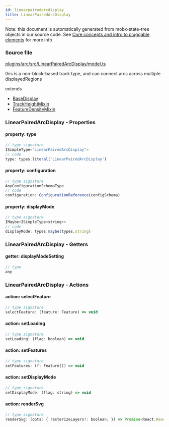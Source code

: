 ```yaml
---
id: linearpairedarcdisplay
title: LinearPairedArcDisplay
---
```


Note: this document is automatically generated from mobx-state-tree objects in
our source code. See
[Core concepts and intro to pluggable elements](/docs/developer_guide/) for more
info

### Source file

[plugins/arc/src/LinearPairedArcDisplay/model.ts](https://github.com/GMOD/jbrowse-components/blob/main/plugins/arc/src/LinearPairedArcDisplay/model.ts)

this is a non-block-based track type, and can connect arcs across multiple
displayedRegions

extends

- [BaseDisplay](../basedisplay)
- [TrackHeightMixin](../trackheightmixin)
- [FeatureDensityMixin](../featuredensitymixin)

### LinearPairedArcDisplay - Properties

#### property: type

```js
// type signature
ISimpleType<"LinearPairedArcDisplay">
// code
type: types.literal('LinearPairedArcDisplay')
```

#### property: configuration

```js
// type signature
AnyConfigurationSchemaType
// code
configuration: ConfigurationReference(configSchema)
```

#### property: displayMode

```js
// type signature
IMaybe<ISimpleType<string>>
// code
displayMode: types.maybe(types.string)
```

### LinearPairedArcDisplay - Getters

#### getter: displayModeSetting

```js
// type
any
```

### LinearPairedArcDisplay - Actions

#### action: selectFeature

```js
// type signature
selectFeature: (feature: Feature) => void
```

#### action: setLoading

```js
// type signature
setLoading: (flag: boolean) => void
```

#### action: setFeatures

```js
// type signature
setFeatures: (f: Feature[]) => void
```

#### action: setDisplayMode

```js
// type signature
setDisplayMode: (flag: string) => void
```

#### action: renderSvg

```js
// type signature
renderSvg: (opts: { rasterizeLayers?: boolean; }) => Promise<React.ReactNode>
```
